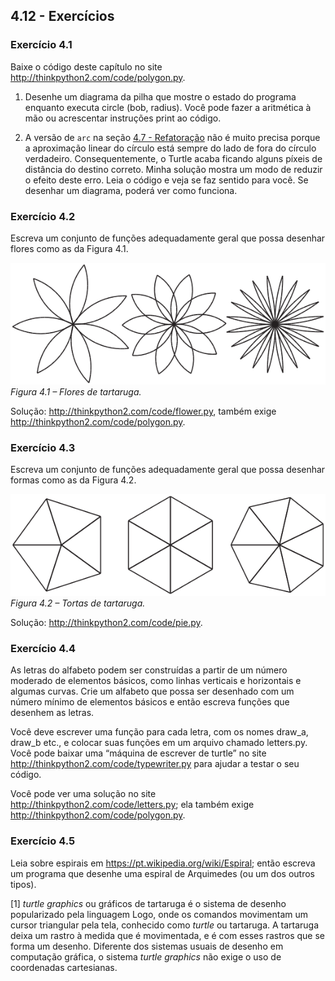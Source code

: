 ## 4.12 - Exercícios

### Exercício 4.1

Baixe o código deste capítulo no site http://thinkpython2.com/code/polygon.py.

1. Desenhe um diagrama da pilha que mostre o estado do programa enquanto executa circle (bob, radius). Você pode fazer a aritmética à mão ou acrescentar instruções print ao código.

2. A versão de `arc` na seção <a href="#sec:4.7 - Refatoração">4.7 - Refatoração</a> não é muito precisa porque a aproximação linear do círculo está sempre do lado de fora do círculo verdadeiro. Consequentemente, o Turtle acaba ficando alguns píxeis de distância do destino correto. Minha solução mostra um modo de reduzir o efeito deste erro. Leia o código e veja se faz sentido para você. Se desenhar um diagrama, poderá ver como funciona.

### Exercício 4.2

Escreva um conjunto de funções adequadamente geral que possa desenhar flores como as da Figura 4.1.

![Figura 4.1 – Flores de tartaruga.](../fig/tnkp_0401.png)
<br>_Figura 4.1 – Flores de tartaruga._

Solução: http://thinkpython2.com/code/flower.py, também exige http://thinkpython2.com/code/polygon.py.

### Exercício 4.3

Escreva um conjunto de funções adequadamente geral que possa desenhar formas como as da Figura 4.2.

![Figura 4.2 – Tortas de tartaruga.](../fig/tnkp_0402.png)
<br>_Figura 4.2 – Tortas de tartaruga._

Solução: http://thinkpython2.com/code/pie.py.


### Exercício 4.4

As letras do alfabeto podem ser construídas a partir de um número moderado de elementos básicos, como linhas verticais e horizontais e algumas curvas. Crie um alfabeto que possa ser desenhado com um número mínimo de elementos básicos e então escreva funções que desenhem as letras.

Você deve escrever uma função para cada letra, com os nomes draw\_a, draw\_b etc., e colocar suas funções em um arquivo chamado letters.py. Você pode baixar uma “máquina de escrever de turtle” no site http://thinkpython2.com/code/typewriter.py para ajudar a testar o seu código.

Você pode ver uma solução no site http://thinkpython2.com/code/letters.py; ela também exige http://thinkpython2.com/code/polygon.py.

### Exercício 4.5

Leia sobre espirais em https://pt.wikipedia.org/wiki/Espiral; então escreva um programa que desenhe uma espiral de Arquimedes (ou um dos outros tipos).

[1] _turtle graphics_ ou gráficos de tartaruga é o sistema de desenho popularizado pela linguagem Logo, onde os comandos movimentam um cursor triangular pela tela, conhecido como _turtle_ ou tartaruga. A tartaruga deixa um rastro à medida que é movimentada, e é com esses rastros que se forma um desenho. Diferente dos sistemas usuais de desenho em computação gráfica, o sistema _turtle graphics_ não exige o uso de coordenadas cartesianas.
